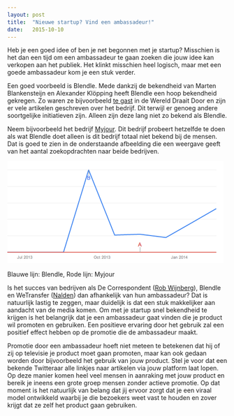 ```yaml
---
layout: post
title:  "Nieuwe startup? Vind een ambassadeur!"
date:   2015-10-10
---
```


Heb je een goed idee of ben je net begonnen met je startup? Misschien is het dan een tijd om een ambassadeur te gaan zoeken die jouw idee kan verkopen aan het publiek. Het klinkt misschien heel logisch, maar met een goede ambassadeur kom je een stuk verder.

Een goed voorbeeld is Blendle. Mede dankzij de bekendheid van Marten Blankensteijn en Alexander Klöpping heeft Blendle een hoop bekendheid gekregen. Zo waren ze bijvoorbeeld [te gast](http://www.youtube.com/watch?v=oid1raHVjoQ) in de Wereld Draait Door en zijn er vele artikelen geschreven over het bedrijf. Dit terwijl er genoeg andere soortgelijke initiatieven zijn. Alleen zijn deze lang niet zo bekend als Blendle.

Neem bijvoorbeeld het bedrijf [Myjour](https://myjour.com/). Dit bedrijf probeert hetzelfde te doen als wat Blendle doet alleen is dit bedrijf totaal niet bekend bij de mensen. Dat is goed te zien in de onderstaande afbeelding die een weergave geeft van het aantal zoekopdrachten naar beide bedrijven.

![Blauwe lijn: Blendle, Rode lijn: Myjour](/assets/images/grafiek.png)

Blauwe lijn: Blendle, Rode lijn: Myjour

Is het succes van bedrijven als De Correspondent ([Rob Wijnberg](https://twitter.com/robwijnberg)), Blendle en WeTransfer ([Nalden](https://twitter.com/nalden)) dan afhankelijk van hun ambassadeur? Dat is natuurlijk lastig te zeggen, maar duidelijk is dat een stuk makkelijker aan aandacht van de media komen. Om met je startup snel bekendheid te krijgen is het belangrijk dat je een ambassadeur gaat vinden die je product wil promoten en gebruiken. Een positieve ervaring door het gebruik zal een positief effect hebben op de promotie die de ambassadeur maakt.

Promotie door een ambassadeur hoeft niet meteen te betekenen dat hij of zij op televisie je product moet gaan promoten, maar kan ook gedaan worden door bijvoorbeeld het gebruik van jouw product. Stel je voor dat een bekende Twitteraar alle linkjes naar artikelen via jouw platform laat lopen. Op deze manier komen heel veel mensen in aanraking met jouw product en bereik je ineens een grote groep mensen zonder actieve promotie. Op dat moment is het natuurlijk van belang dat jij ervoor zorgt dat je een viraal model ontwikkeld waarbij je die bezoekers weet vast te houden en zover krijgt dat ze zelf het product gaan gebruiken.